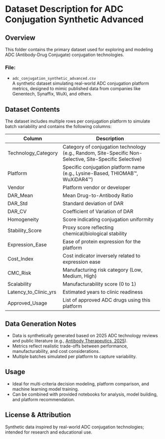 # Dataset Description for ADC Conjugation Synthetic Advanced

## Overview
This folder contains the primary dataset used for exploring and modeling ADC (Antibody-Drug Conjugate) conjugation technologies.

### File:
- `adc_conjugation_synthetic_advanced.csv`  
  A synthetic dataset simulating real-world ADC conjugation platform metrics, designed to mimic published data from companies like Genentech, Synaffix, WuXi, and others.

## Dataset Contents
The dataset includes multiple rows per conjugation platform to simulate batch variability and contains the following columns:

| Column               | Description                                                                                          |
|----------------------|----------------------------------------------------------------------------------------------------|
| Technology_Category  | Category of conjugation technology (e.g., Random, Site-Specific Non-Selective, Site-Specific Selective) |
| Platform             | Specific conjugation platform name (e.g., Lysine-Based, THIOMAB™, WuXiDAR4™)                        |
| Vendor               | Platform vendor or developer                                                                        |
| DAR_Mean             | Mean Drug-to-Antibody Ratio                                                                         |
| DAR_Std              | Standard deviation of DAR                                                                           |
| DAR_CV               | Coefficient of Variation of DAR                                                                     |
| Homogeneity          | Score indicating conjugation uniformity                                                            |
| Stability_Score      | Proxy score reflecting chemical/biological stability                                               |
| Expression_Ease      | Ease of protein expression for the platform                                                        |
| Cost_Index           | Cost indicator inversely related to expression ease                                                |
| CMC_Risk             | Manufacturing risk category (Low, Medium, High)                                                    |
| Scalability          | Manufacturability score (0 to 1)                                                                    |
| Latency_to_Clinic_yrs| Estimated years to clinic readiness                                                                |
| Approved_Usage       | List of approved ADC drugs using this platform                                                     |

## Data Generation Notes
- Data is synthetically generated based on 2025 ADC technology reviews and public literature (e.g., [Antibody Therapeutics, 2025](https://academic.oup.com/abt/article/8/2/157/8115463)).  
- Metrics reflect realistic trade-offs between performance, manufacturability, and cost considerations.  
- Multiple batches simulated per platform to capture variability.

## Usage
- Ideal for multi-criteria decision modeling, platform comparison, and machine learning model training.  
- Can be combined with provided notebooks for analysis, model building, and platform recommendation.

## License & Attribution
Synthetic data inspired by real-world ADC conjugation technologies; intended for research and educational use.


